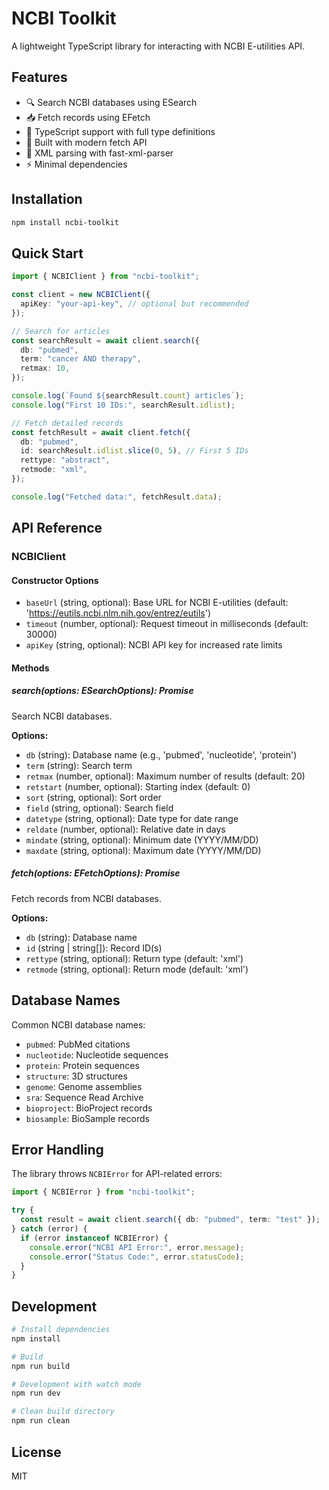 # NCBI Toolkit

A lightweight TypeScript library for interacting with NCBI E-utilities API.

## Features

- 🔍 Search NCBI databases using ESearch
- 📥 Fetch records using EFetch
- 🔧 TypeScript support with full type definitions
- 🚀 Built with modern fetch API
- 📝 XML parsing with fast-xml-parser
- ⚡ Minimal dependencies

## Installation

```bash
npm install ncbi-toolkit
```

## Quick Start

```typescript
import { NCBIClient } from "ncbi-toolkit";

const client = new NCBIClient({
  apiKey: "your-api-key", // optional but recommended
});

// Search for articles
const searchResult = await client.search({
  db: "pubmed",
  term: "cancer AND therapy",
  retmax: 10,
});

console.log(`Found ${searchResult.count} articles`);
console.log("First 10 IDs:", searchResult.idlist);

// Fetch detailed records
const fetchResult = await client.fetch({
  db: "pubmed",
  id: searchResult.idlist.slice(0, 5), // First 5 IDs
  rettype: "abstract",
  retmode: "xml",
});

console.log("Fetched data:", fetchResult.data);
```

## API Reference

### NCBIClient

#### Constructor Options

- `baseUrl` (string, optional): Base URL for NCBI E-utilities (default: 'https://eutils.ncbi.nlm.nih.gov/entrez/eutils')
- `timeout` (number, optional): Request timeout in milliseconds (default: 30000)
- `apiKey` (string, optional): NCBI API key for increased rate limits

#### Methods

##### search(options: ESearchOptions): Promise<ESearchResult>

Search NCBI databases.

**Options:**

- `db` (string): Database name (e.g., 'pubmed', 'nucleotide', 'protein')
- `term` (string): Search term
- `retmax` (number, optional): Maximum number of results (default: 20)
- `retstart` (number, optional): Starting index (default: 0)
- `sort` (string, optional): Sort order
- `field` (string, optional): Search field
- `datetype` (string, optional): Date type for date range
- `reldate` (number, optional): Relative date in days
- `mindate` (string, optional): Minimum date (YYYY/MM/DD)
- `maxdate` (string, optional): Maximum date (YYYY/MM/DD)

##### fetch(options: EFetchOptions): Promise<EFetchResult>

Fetch records from NCBI databases.

**Options:**

- `db` (string): Database name
- `id` (string | string[]): Record ID(s)
- `rettype` (string, optional): Return type (default: 'xml')
- `retmode` (string, optional): Return mode (default: 'xml')

## Database Names

Common NCBI database names:

- `pubmed`: PubMed citations
- `nucleotide`: Nucleotide sequences
- `protein`: Protein sequences
- `structure`: 3D structures
- `genome`: Genome assemblies
- `sra`: Sequence Read Archive
- `bioproject`: BioProject records
- `biosample`: BioSample records

## Error Handling

The library throws `NCBIError` for API-related errors:

```typescript
import { NCBIError } from "ncbi-toolkit";

try {
  const result = await client.search({ db: "pubmed", term: "test" });
} catch (error) {
  if (error instanceof NCBIError) {
    console.error("NCBI API Error:", error.message);
    console.error("Status Code:", error.statusCode);
  }
}
```

## Development

```bash
# Install dependencies
npm install

# Build
npm run build

# Development with watch mode
npm run dev

# Clean build directory
npm run clean
```

## License

MIT
